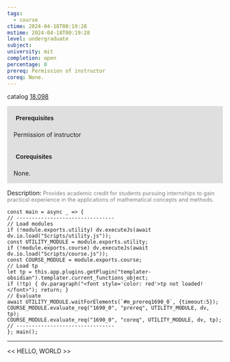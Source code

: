 ```yaml
---
tags:
  - course
ctime: 2024-04-18T00:19:28
mstime: 2024-04-18T00:19:28
level: undergraduate
subject: 
university: mit
completion: open
percentage: 0
prereq: Permission of instructor
coreq: None.
---
```


catalog [18.098](http://student.mit.edu/catalog/m18a.html#18.098)

<span style="display: block; padding: 15px; background-color: rgb(100, 100, 100, 0.2);"><font id="m_prereq1690_0" style="display: block; font-family: Arial, sans-serif; font-weight: bold; padding: 5px">Prerequisites</font><br><span id="prereq1690_0">Permission of instructor</span></span>
<span style="display: block; padding: 15px; background-color: rgb(100, 100, 100, 0.2);"><font id="m_coreq1690_0" style="display: block; font-family: Arial, sans-serif; font-weight: bold; padding: 5px">Corequisites</font><br><span id="coreq1690_0">None.</span></span>

<font style="">Description:</font>
<font style="color: grey; font-size: 0.8rem;">Provides academic credit for students pursuing internships to gain practical experience in the applications of mathematical concepts and methods.</font>

```dataviewjs
const main = async _ => {
// --------------------------------
// Load modules
if (!module.exports.utility) dv.executeJs(await dv.io.load("Scripts/utility.js"));
const UTILITY_MODULE = module.exports.utility;
if (!module.exports.course) dv.executeJs(await dv.io.load("Scripts/course.js"));
const COURSE_MODULE = module.exports.course;
// Load tp
let tp = this.app.plugins.getPlugin("templater-obsidian").templater.current_functions_object;
if (!tp) { dv.paragraph("<font style='color: red'>tp not loaded!</font>"); return; }
// Evaluate
await UTILITY_MODULE.waitForElements(`#m_prereq1690_0`, {timeout:5});
COURSE_MODULE.evaluate_req("1690_0", "prereq", UTILITY_MODULE, dv, tp);
COURSE_MODULE.evaluate_req("1690_0", "coreq", UTILITY_MODULE, dv, tp);
// --------------------------------
}; main();
```

---

<< HELLO, WORLD >>
